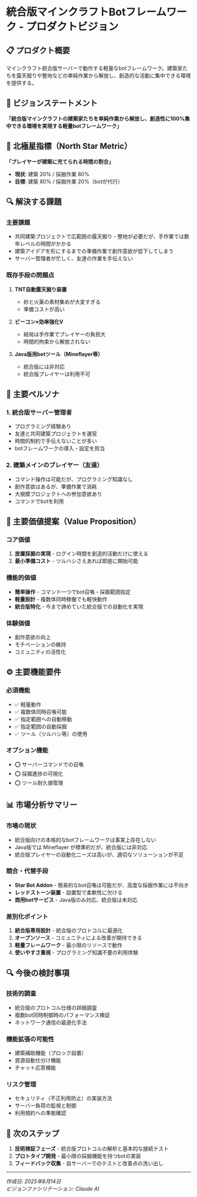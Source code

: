 # 統合版マインクラフトBotフレームワーク - プロダクトビジョン

## 📋 プロダクト概要

マインクラフト統合版サーバーで動作する軽量なbotフレームワーク。建築家たちを露天掘りや整地などの単純作業から解放し、創造的な活動に集中できる環境を提供する。

## 🎯 ビジョンステートメント

**「統合版マインクラフトの建築家たちを単純作業から解放し、創造性に100%集中できる環境を実現する軽量botフレームワーク」**

## 🌟 北極星指標（North Star Metric）

**「プレイヤーが建築に充てられる時間の割合」**

- **現状**: 建築 20% / 採掘作業 80%
- **目標**: 建築 80% / 採掘作業 20%（botが代行）

## 🔍 解決する課題

### 主要課題
- 共同建築プロジェクトで広範囲の露天掘り・整地が必要だが、手作業では数年レベルの時間がかかる
- 建築アイデアを形にするまでの準備作業で創作意欲が低下してしまう
- サーバー管理者が忙しく、友達の作業を手伝えない

### 既存手段の問題点

1. **TNT自動露天掘り装置**
   - 砂と火薬の素材集めが大変すぎる
   - 準備コストが高い

2. **ビーコン×効率強化Ⅴ**
   - 結局は手作業でプレイヤーの負担大
   - 時間的拘束から解放されない

3. **Java版用botツール（Mineflayer等）**
   - 統合版には非対応
   - 統合版プレイヤーは利用不可

## 👥 主要ペルソナ

### 1. 統合版サーバー管理者
- プログラミング経験あり
- 友達と共同建築プロジェクトを運営
- 時間的制約で手伝えないことが多い
- botフレームワークの導入・設定を担当

### 2. 建築メインのプレイヤー（友達）
- コマンド操作は可能だが、プログラミング知識なし
- 創作意欲はあるが、準備作業で消耗
- 大規模プロジェクトへの参加意欲あり
- コマンドでbotを利用

## 💎 主要価値提案（Value Proposition）

### コア価値
1. **放置採掘の実現** - ログイン時間を創造的活動だけに使える
2. **最小準備コスト** - ツルハシさえあれば即座に開始可能

### 機能的価値
- **簡単操作** - コマンド一つでbot召喚・採掘範囲指定
- **軽量設計** - 複数体同時稼働でも軽快動作
- **統合版特化** - 今まで諦めていた統合版での自動化を実現

### 体験価値
- 創作意欲の向上
- モチベーションの維持
- コミュニティの活性化

## ⚙️ 主要機能要件

### 必須機能
- ✅ 軽量動作
- ✅ 複数体同時召喚可能
- ✅ 指定範囲への自動移動
- ✅ 指定範囲の自動採掘
- ✅ ツール（ツルハシ等）の使用

### オプション機能
- ⭕ サーバーコマンドでの召喚
- ⭕ 採掘進捗の可視化
- ⭕ ツール耐久値管理

## 📊 市場分析サマリー

### 市場の現状
- 統合版向けの本格的なbotフレームワークは事実上存在しない
- Java版では Mineflayer が標準的だが、統合版には非対応
- 統合版プレイヤーの自動化ニーズは高いが、適切なソリューションが不足

### 競合・代替手段
- **Star Bot Addon** - 簡易的なbot召喚は可能だが、高度な採掘作業には不向き
- **レッドストーン装置** - 設置型で柔軟性に欠ける
- **商用botサービス** - Java版のみ対応、統合版は未対応

### 差別化ポイント
1. **統合版専用設計** - 統合版のプロトコルに最適化
2. **オープンソース** - コミュニティによる改善が期待できる
3. **軽量フレームワーク** - 最小限のリソースで動作
4. **使いやすさ重視** - プログラミング知識不要の利用体験

## 🔍 今後の検討事項

### 技術的調査
- 統合版のプロトコル仕様の詳細調査
- 複数bot同時制御時のパフォーマンス検証
- ネットワーク通信の最適化手法

### 機能拡張の可能性
- 建築補助機能（ブロック設置）
- 資源自動仕分け機能
- チャット応答機能

### リスク管理
- セキュリティ（不正利用防止）の実装方法
- サーバー負荷の監視と制御
- 利用規約への準拠確認

## 📝 次のステップ

1. **技術検証フェーズ** - 統合版プロトコルの解析と基本的な接続テスト
2. **プロトタイプ開発** - 最小限の採掘機能を持つbotの実装
3. **フィードバック収集** - 自サーバーでのテストと改善点の洗い出し

---

*作成日: 2025年8月14日*  
*ビジョンファシリテーション: Claude AI*
